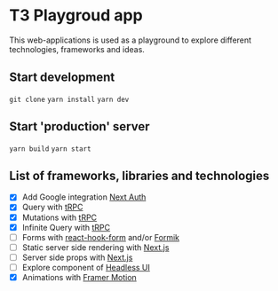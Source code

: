 # T3 Playgroud app

This web-applications is used as a playground to explore different technologies, frameworks and ideas.

## Start development

`git clone`
`yarn install`
`yarn dev`

## Start 'production' server

`yarn build`
`yarn start`

## List of frameworks, libraries and technologies

- [x] Add Google integration [Next Auth](https://nextjs.org/)
- [X] Query with [tRPC](https://trpc.io/)
- [X] Mutations with [tRPC](https://trpc.io/)
- [X] Infinite Query with [tRPC](https://trpc.io/)
- [ ] Forms with [react-hook-form](https://react-hook-form.com/) and/or [Formik](https://formik.org/)
- [ ] Static server side rendering with [Next.js](https://nextjs.org/docs/basic-features/data-fetching/get-static-paths)
- [ ] Server side props with [Next.js](https://nextjs.org/docs/basic-features/data-fetching/getServerSideProps)
- [ ] Explore component of [Headless UI](https://headlessui.dev/)
- [X] Animations with [Framer Motion](https://www.framer.com/motion/)
